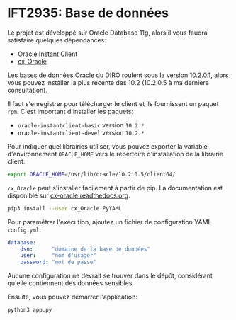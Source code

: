 IFT2935: Base de données
========================

Le projet est développé sur Oracle Database 11g, alors il vous faudra
satisfaire quelques dépendances:

 - [Oracle Instant Client](http://www.oracle.com/technetwork/database/features/instant-client/index-097480.html)
 - [cx_Oracle](http://cx-oracle.sourceforge.net/)

Les bases de données Oracle du DIRO roulent sous la version 10.2.0.1, alors
vous pouvez installer la plus récente des 10.2 (10.2.0.5 à ma dernière
consultation).

Il faut s'enregistrer pour télécharger le client et ils fournissent un paquet
`rpm`. C'est important d'installer les paquets:

 - `oracle-instantclient-basic` version `10.2.*`
 - `oracle-instantclient-devel` version `10.2.*`

Pour indiquer quel librairies utiliser, vous pouvez exporter la variable
d'environnement `ORACLE_HOME` vers le répertoire d'installation de la librairie
client.

```bash
export ORACLE_HOME=/usr/lib/oracle/10.2.0.5/client64/
```

`cx_Oracle` peut s'installer facilement à partir de pip. La documentation est
disponible sur
[cx-oracle.readthedocs.org](http://cx-oracle.readthedocs.org/en/latest/).

```bash
pip3 install --user cx_Oracle PyYAML
```

Pour paramétrer l'exécution, ajoutez un fichier de configuration YAML
`config.yml`:

```yaml
database:
    dsn:      "domaine de la base de données"
    user:     "nom d'usager"
    password: "mot de passe"
```

Aucune configuration ne devrait se trouver dans le dépôt, considérant qu'elle
contiennent des données sensibles.

Ensuite, vous pouvez démarrer l'application:

```bash
python3 app.py
```
